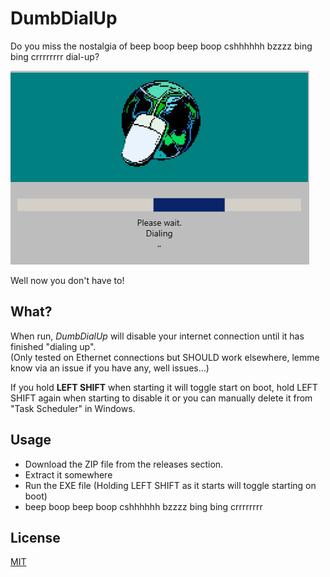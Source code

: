 # DumbDialUp

Do you miss the nostalgia of beep boop beep boop cshhhhhh bzzzz bing bing crrrrrrrr dial-up?  

![DumbDialUp](ddup.png)

Well now you don't have to!  

## What?
When run, *DumbDialUp* will disable your internet connection until it has finished "dialing up".  
(Only tested on Ethernet connections but SHOULD work elsewhere, lemme know via an issue if you have any, well issues...)  

If you hold **LEFT SHIFT** when starting it will toggle start on boot, hold LEFT SHIFT again when starting to disable it or you can manually delete it from "Task Scheduler" in Windows.

## Usage
- Download the ZIP file from the releases section.
- Extract it somewhere
- Run the EXE file (Holding LEFT SHIFT as it starts will toggle starting on boot)
- beep boop beep boop cshhhhhh bzzzz bing bing crrrrrrrr

## License
[MIT](https://choosealicense.com/licenses/mit/)